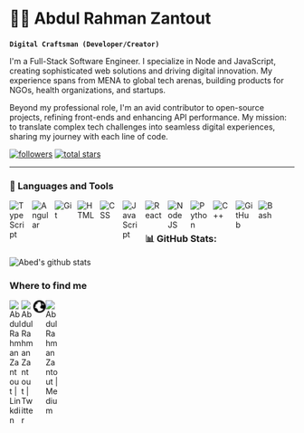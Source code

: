 # 🏄‍♂️ Abdul Rahman Zantout

**`Digital Craftsman (Developer/Creator)`**

I'm a Full-Stack Software Engineer. I specialize in Node and JavaScript, creating sophisticated web solutions and driving digital innovation. My experience spans from MENA to global tech arenas, building products for NGOs, health organizations, and startups.

Beyond my professional role, I'm an avid contributor to open-source projects, refining front-ends and enhancing API performance. My mission: to translate complex tech challenges into seamless digital experiences, sharing my journey with each line of code.

 <p align="left">
      <a href="https://github.com/abedzantout?tab=followers">
         <img alt="followers" title="Follow me on Github" src="https://custom-icon-badges.demolab.com/github/followers/abedzantout?color=236ad3&labelColor=1155ba&style=for-the-badge&logo=person-add&label=Follow&logoColor=white"/></a>
      <a href="https://github.com/abedzantout?tab=repositories&sort=stargazers">
         <img alt="total stars" title="Total stars on GitHub" src="https://custom-icon-badges.demolab.com/github/stars/abedzantout?color=55960c&style=for-the-badge&labelColor=488207&logo=star"/></a>
   </p>

---

### 🧰 Languages and Tools

<img align="left" alt="TypeScript" width="30px" style="padding-right:10px;" src="https://cdn.jsdelivr.net/gh/devicons/devicon/icons/typescript/typescript-plain.svg" />
<img align="left" alt="Angular" width="30px" style="padding-right:10px;" src="https://cdn.jsdelivr.net/gh/devicons/devicon/icons/angularjs/angularjs-plain.svg" />
<img align="left" alt="Git" width="30px" style="padding-right:10px;" src="https://cdn.jsdelivr.net/gh/devicons/devicon/icons/git/git-original.svg" />
<img align="left" alt="HTML" width="30px" style="padding-right:10px;" src="https://cdn.jsdelivr.net/gh/devicons/devicon/icons/html5/html5-plain.svg" />
<img align="left" alt="CSS" width="30px" style="padding-right:10px;" src="https://cdn.jsdelivr.net/gh/devicons/devicon/icons/css3/css3-plain.svg" />
<img align="left" alt="JavaScript" width="30px" style="padding-right:10px;" src="https://cdn.jsdelivr.net/gh/devicons/devicon/icons/javascript/javascript-plain.svg" />
<img align="left" alt="React" width="30px" style="padding-right:10px;" src="https://cdn.jsdelivr.net/gh/devicons/devicon/icons/react/react-original.svg" />
<img align="left" alt="NodeJS" width="30px" style="padding-right:10px;" src="https://cdn.jsdelivr.net/gh/devicons/devicon/icons/nodejs/nodejs-original.svg" />
<img align="left" alt="Python" width="30px" style="padding-right:10px;" src="https://cdn.jsdelivr.net/gh/devicons/devicon/icons/python/python-plain.svg" />
<img align="left" alt="C++" width="30px" style="padding-right:10px;" src="https://cdn.jsdelivr.net/gh/devicons/devicon/icons/cplusplus/cplusplus-line.svg" />
<img align="left" alt="GitHub" width="30px" style="padding-right:10px;" src="https://cdn.jsdelivr.net/gh/devicons/devicon/icons/github/github-original.svg" />
<img align="left" alt="Bash" width="30px" style="padding-right:10px;" src="https://cdn.jsdelivr.net/gh/devicons/devicon/icons/bash/bash-original.svg" />
<br />

#

### 📊 GitHub Stats:
![Abed's github stats](https://github-readme-stats.vercel.app/api?username=abedzantout&show_icons=true&icon_color=EA8621&count_private=true&bg_color=30,16498A,1A2944&title_color=fff&text_color=fff)

### Where to find me

[<img align="left" alt="Abdul Rahman Zantout | Linkdin" width="21px" src="https://firebasestorage.googleapis.com/v0/b/github--images.appspot.com/o/Github%20images%2Flinkedin.svg?alt=media&token=0e662ab8-db11-475a-9c43-18d89bcdfde0" />][linkedin]
[<img align="left" alt="Abdul Rahman Zantout | Twitter" width="21px" src="https://firebasestorage.googleapis.com/v0/b/github--images.appspot.com/o/Github%20images%2Ftwitter.svg?alt=media&token=0e4ffc45-d873-47ee-b08c-9b98b4fe66cf" />][Twitter]
[<img align="left" alt="Abdul Rahman Zantout | website" width="22px" src="https://raw.githubusercontent.com/iconic/open-iconic/master/svg/globe.svg" />][website]
[<img align="left" alt="Abdul Rahman Zantout | Medium" width="22px" src="https://cdn.jsdelivr.net/npm/simple-icons@3.13.0/icons/medium.svg" />][medium]
<br />

<br />

[website]: https://www.techhive.io
[linkedin]: https://www.linkedin.com/in/abdulrahmanzantout/
[Twitter]: https://twitter.com/abdulzantout
[medium]: https://medium.com/@abedzantout
